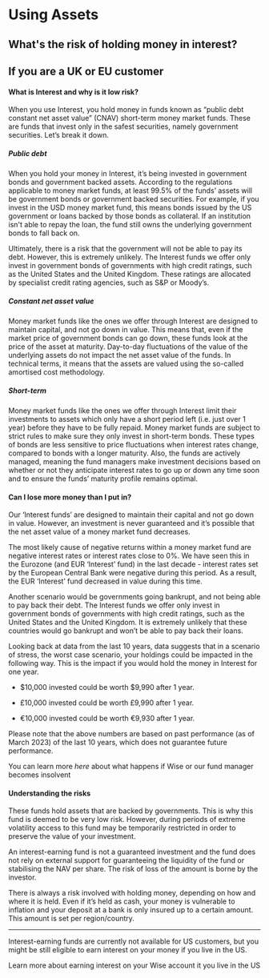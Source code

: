 # Using Assets  
## What's the risk of holding money in interest?  
## **If you are a UK or EU customer**

####  What is Interest and why is it low risk?

When you use Interest, you hold money in funds known as “public debt constant net asset value” (CNAV) short-term money market funds. These are funds that invest only in the safest securities, namely government securities. Let’s break it down. 

##### **_Public debt_**

When you hold your money in Interest, it’s being invested in government bonds and government backed assets. According to the regulations applicable to money market funds, at least 99.5% of the funds’ assets will be government bonds or government backed securities. For example, if you invest in the USD money market fund, this means bonds issued by the US government or loans backed by those bonds as collateral. If an institution isn't able to repay the loan, the fund still owns the underlying government bonds to fall back on. 

Ultimately, there is a risk that the government will not be able to pay its debt. However, this is extremely unlikely. The Interest funds we offer only invest in government bonds of governments with high credit ratings, such as the United States and the United Kingdom. These ratings are allocated by specialist credit rating agencies, such as S&P or Moody’s. 

##### **_Constant net asset value_**

Money market funds like the ones we offer through Interest are designed to maintain capital, and not go down in value. This means that, even if the market price of government bonds can go down, these funds look at the price of the asset at maturity. Day-to-day fluctuations of the value of the underlying assets do not impact the net asset value of the funds. In technical terms, it means that the assets are valued using the so-called amortised cost methodology. 

##### **_Short-term_**

Money market funds like the ones we offer through Interest limit their investments to assets which only have a short period left (i.e. just over 1 year) before they have to be fully repaid. Money market funds are subject to strict rules to make sure they only invest in short-term bonds. These types of bonds are less sensitive to price fluctuations when interest rates change, compared to bonds with a longer maturity. Also, the funds are actively managed, meaning the fund managers make investment decisions based on whether or not they anticipate interest rates to go up or down any time soon and to ensure the funds’ maturity profile remains optimal. 

#### Can I lose more money than I put in? 

Our ‘Interest funds’ are designed to maintain their capital and not go down in value. However, an investment is never guaranteed and it’s possible that the net asset value of a money market fund decreases. 

The most likely cause of negative returns within a money market fund are negative interest rates or interest rates close to 0%. We have seen this in the Eurozone (and EUR ‘Interest’ fund) in the last decade - interest rates set by the European Central Bank were negative during this period. As a result, the EUR ‘Interest’ fund decreased in value during this time. 

Another scenario would be governments going bankrupt, and not being able to pay back their debt. The Interest funds we offer only invest in government bonds of governments with high credit ratings, such as the United States and the United Kingdom. It is extremely unlikely that these countries would go bankrupt and won’t be able to pay back their loans. 

Looking back at data from the last 10 years, data suggests that in a scenario of stress, the worst case scenario, your holdings could be impacted in the following way. This is the impact if you would hold the money in Interest for one year. 

  * $10,000 invested could be worth $9,990 after 1 year. 

  * £10,000 invested could be worth £9,990 after 1 year.

  * €10,000 invested could be worth €9,930 after 1 year.




Please note that the above numbers are based on past performance (as of March 2023) of the last 10 years, which does not guarantee future performance. 

You can learn more _here_ about what happens if Wise or our fund manager becomes insolvent 

#### **Understanding the risks**

These funds hold assets that are backed by governments. This is why this fund is deemed to be very low risk. However, during periods of extreme volatility access to this fund may be temporarily restricted in order to preserve the value of your investment.

An interest-earning fund is not a guaranteed investment and the fund does not rely on external support for guaranteeing the liquidity of the fund or stabilising the NAV per share. The risk of loss of the amount is borne by the investor. 

There is always a risk involved with holding money, depending on how and where it is held. Even if it’s held as cash, your money is vulnerable to inflation and your deposit at a bank is only insured up to a certain amount. This amount is set per region/country.

* * *

Interest-earning funds are currently not available for US customers, but you might be still eligible to earn interest on your money if you live in the US.

Learn more about earning interest on your Wise account it you live in the US